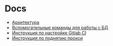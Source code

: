 # Docs

- [Архитектура](ARCHITECTURE.MD)
- [Вспомогательные команды для работы с БД](DATABASE.MD)
- [Инструкция по настройке Gitlab CI](GITLAB-CI.MD)
- [Инструкция по поднятию прокси](PROXY.md)